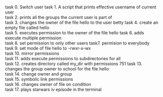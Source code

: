 task 0. Switch user
task 1. A script that prints effective username of current user  
task 2. prints all the groups the current user is part of  
task 3. changes the owner of the file hello to the user betty
task 4. create an empty file called hello  
task 5. executes permission to the owner of the file hello
task 6. adds execute multiple permission  
task 8. set permission to only other users
task7. permision to everybody  
task 9. set mode of file hello to -rwxr-x-wx  
task 10. mirror permissions  
task 11. adds execute permissions to subdirectories for all  
task 12. creates directory called my_dir with permissions 751
task 13. changes the group owner to school for the file hello  
task 14. change owner and group  
task 15. symbolic link permissions  
task 16. changes owner of file on condition  
task 17. plays starwars iv episode in the terminal  
